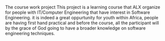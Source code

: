 The course work project
This project is a learning course that ALX organize for people with IT/Computer Engineering that have interest in Software Engineering. it is indeed a great oppurtunity for youth within Africa, people are having first hand practical and before the course, all the participant will by the grace of God going to have a broader knowledge on software engineering techniques. 
